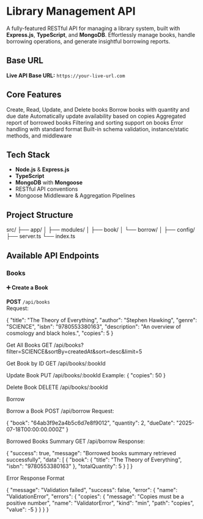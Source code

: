 #  Library Management API

A fully-featured RESTful API for managing a library system, built with **Express.js**, **TypeScript**, and **MongoDB**. Effortlessly manage books, handle borrowing operations, and generate insightful borrowing reports.

##  Base URL  
**Live API Base URL:** `https://your-live-url.com`

##  Core Features

Create, Read, Update, and Delete books
Borrow books with quantity and due date
Automatically update availability based on copies
Aggregated report of borrowed books
Filtering and sorting support on books
Error handling with standard format
Built-in schema validation, instance/static methods, and middleware

##  Tech Stack

- **Node.js** & **Express.js**
- **TypeScript**
- **MongoDB** with **Mongoose**
- RESTful API conventions
- Mongoose Middleware & Aggregation Pipelines

##  Project Structure
src/
├── app/
│ ├── modules/
│   ├── book/
│   └── borrow/
│ 
├── config/
├── server.ts
└── index.ts


##  Available API Endpoints

###  Books

#### ➕ Create a Book  
**POST** `/api/books`  
 Request:

{
  "title": "The Theory of Everything",
  "author": "Stephen Hawking",
  "genre": "SCIENCE",
  "isbn": "9780553380163",
  "description": "An overview of cosmology and black holes.",
  "copies": 5
}

 Get All Books
GET /api/books?filter=SCIENCE&sortBy=createdAt&sort=desc&limit=5

 Get Book by ID
GET /api/books/:bookId

 Update Book
PUT /api/books/:bookId
Example:
{
  "copies": 50
}


Delete Book
DELETE /api/books/:bookId


 Borrow

 Borrow a Book
POST /api/borrow
Request:

{
  "book": "64ab3f9e2a4b5c6d7e8f9012",
  "quantity": 2,
  "dueDate": "2025-07-18T00:00:00.000Z"
}

 Borrowed Books Summary
GET /api/borrow
Response:

{
  "success": true,
  "message": "Borrowed books summary retrieved successfully",
  "data": [
    {
      "book": {
        "title": "The Theory of Everything",
        "isbn": "9780553380163"
      },
      "totalQuantity": 5
    }
  ]
}

Error Response Format

{
  "message": "Validation failed",
  "success": false,
  "error": {
    "name": "ValidationError",
    "errors": {
      "copies": {
        "message": "Copies must be a positive number",
        "name": "ValidatorError",
        "kind": "min",
        "path": "copies",
        "value": -5
      }
    }
  }
}

